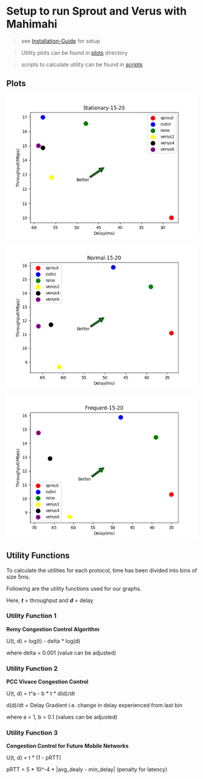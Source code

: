 # Setup to run Sprout and Verus with Mahimahi

> see [Installation-Guide](INSTALL.md) for setup

> Utility plots can be found in [plots](plots) directory

> scripts to calculate utility can be found in [scripts](scripts/analysis/utility.py)

## Plots

![Stationary](plots/handoffs/stationary-15-20.png)

![Normal Handoffs](plots/handoffs/normal-15-20.png)

![Frequent Handoffs](plots/handoffs/frequent-15-20.png)

## Utility Functions

To calculate the utilities for each protocol, time has been divided into
bins of size 5ms.

Following are the utility functions used for our graphs.

Here, __*t*__ = throughput and __*d*__ = delay

### Utility Function 1

**Remy Congestion Control Algorithm**

U(t, d) = log(t) - delta * log(d)

where delta = 0.001 (value can be adjusted)

### Utility Function 2

**PCC Vivace Congestion Control**

U(t, d) = t^a - b * t * d(d)/dt

d(d)/dt = Delay Gradient i.e. change in delay experienced from last bin

where a = 1, b = 0.1 (values can be adjusted)

### Utility Function 3

**Congestion Control for Future Mobile Networks**

U(t, d) = t * (1 - pRTT)

pRTT = 5 * 10^-4 * |avg_dealy - min_delay| (penalty for latency)
